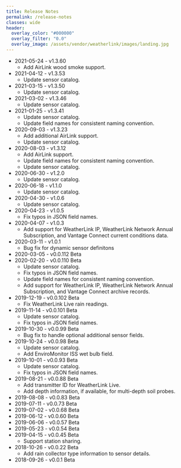 ```yaml
---
title: Release Notes
permalink: /release-notes
classes: wide
header:
  overlay_color: "#000000"
  overlay_filter: "0.0"
  overlay_image: /assets/vendor/weatherlink/images/landing.jpg
---
```


- 2021-05-24 - v1.3.60
  - Add AirLink wood smoke support.
- 2021-04-12 - v1.3.53
  - Update sensor catalog.
- 2021-03-15 - v1.3.50
  - Update sensor catalog.
- 2021-03-02 - v1.3.46
  - Update sensor catalog.
- 2021-01-25 - v1.3.41
  - Update sensor catalog.
  - Update field names for consistent naming convention.
- 2020-09-03 - v1.3.23
  - Add additional AirLink support. 
  - Update sensor catalog.
- 2020-08-03 - v1.3.12
  - Add AirLink support.
  - Update field names for consistent naming convention.
  - Update sensor catalog.
- 2020-06-30 - v1.2.0
  - Update sensor catalog.
- 2020-06-18 - v1.1.0
  - Update sensor catalog.
- 2020-04-30 - v1.0.6
  - Update sensor catalog.
- 2020-04-23 - v1.0.5
  - Fix typos in JSON field names.
- 2020-04-07 - v1.0.3
  - Add support for WeatherLink IP, WeatherLink Network Annual Subscription, and Vantage Connect current conditions data.
- 2020-03-11 - v1.0.1
  - Bug fix for dynamic sensor definitons
- 2020-03-05 - v0.0.112 Beta
- 2020-02-20 - v0.0.110 Beta
  - Update sensor catalog.
  - Fix typos in JSON field names.
  - Update field names for consistent naming convention.
  - Add support for WeatherLink IP, WeatherLink Network Annual Subscription, and Vantage Connect archive records.
- 2019-12-19 - v0.0.102 Beta
  - Fix WeatherLink Live rain readings.
- 2019-11-14 - v0.0.101 Beta
  - Update sensor catalog.
  - Fix typos in JSON field names.
- 2019-10-30 - v0.0.99 Beta
  - Bug fix to handle optional additional sensor fields.
- 2019-10-24 - v0.0.98 Beta
  - Update sensor catalog.
  - Add EnviroMonitor ISS wet bulb field.
- 2019-10-01 - v0.0.93 Beta
  - Update sensor catalog.
  - Fix typos in JSON field names.
- 2019-08-21 - v0.0.88 Beta
  - Add transmitter ID for WeatherLink Live.
  - Add depth information, if available, for multi-depth soil probes.
- 2019-08-08 - v0.0.83 Beta
- 2019-07-11 - v0.0.73 Beta
- 2019-07-02 - v0.0.68 Beta
- 2019-06-12 - v0.0.60 Beta
- 2019-06-06 - v0.0.57 Beta
- 2019-05-23 - v0.0.54 Beta
- 2019-04-15 - v0.0.45 Beta
  - Support station sharing.
- 2018-10-26 - v0.0.22 Beta
  - Add rain collector type information to sensor details.
- 2018-09-26 - v0.0.1 Beta
